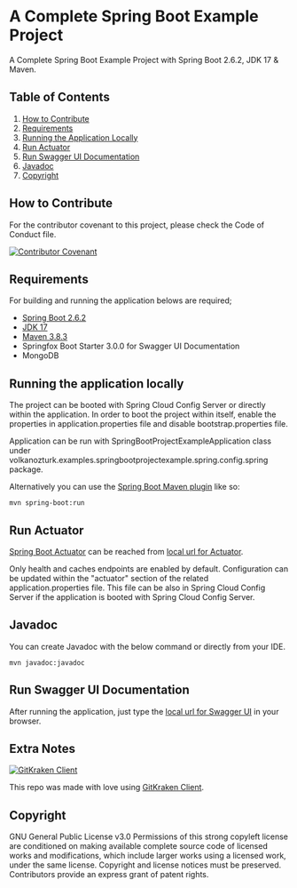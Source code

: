 # A Complete Spring Boot Example Project
A Complete Spring Boot Example Project with Spring Boot 2.6.2, JDK 17 & Maven.

## Table of Contents

1. [How to Contribute](#how-to-contribute)
2. [Requirements](#requirements)
3. [Running the Application Locally](#running-the-application-locally) 
4. [Run Actuator](#run-actuator)
5. [Run Swagger UI Documentation](#run-swagger-ui-documentation)
6. [Javadoc](#javadoc)
7. [Copyright](#copyright)

## How to Contribute

For the contributor covenant to this project, please check the Code of Conduct file.

[![Contributor Covenant](https://img.shields.io/badge/Contributor%20Covenant-2.1-4baaaa.svg)](CODE_OF_CONDUCT.md)

## Requirements

For building and running the application belows are required;

- [Spring Boot 2.6.2](https://spring.io/blog/2021/12/21/spring-boot-2-6-2-available-now)
- [JDK 17](https://www.oracle.com/java/technologies/javase/jdk17-archive-downloads.html)
- [Maven 3.8.3](https://maven.apache.org)
- Springfox Boot Starter 3.0.0 for Swagger UI Documentation
- MongoDB

## Running the application locally

The project can be booted with Spring Cloud Config Server or directly within the application. In order to boot the project within itself, enable the properties in application.properties file and disable bootstrap.properties file.

Application can be run with SpringBootProjectExampleApplication class under volkanozturk.examples.springbootprojectexample.spring.config.spring package.

Alternatively you can use the [Spring Boot Maven plugin](https://docs.spring.io/spring-boot/docs/current/reference/html/build-tool-plugins-maven-plugin.html) like so:

```shell
mvn spring-boot:run
```

## Run Actuator

[Spring Boot Actuator](https://spring.io/guides/gs/actuator-service/) can be reached from [local url for Actuator](http://localhost:8081/actuator).

Only health and caches endpoints are enabled by default. Configuration can be updated within the "actuator" section of the related application.properties file. This file can be also in Spring Cloud Config Server if the application is booted with Spring Cloud Config Server.

## Javadoc

You can create Javadoc with the below command or directly from your IDE.

```shell
mvn javadoc:javadoc
```

## Run Swagger UI Documentation

After running the application, just type the  [local url for Swagger UI](http://localhost:8080/swagger-ui/index.html) in your browser.

## Extra Notes

[![GitKraken Client](https://img.shields.io/badge/GitKraken-Legendary%20Git%20Tools-teal?style=plastic&logo=gitkraken)](https://www.gitkraken.com/invite/eNppBA83)

This repo was made with love using [GitKraken Client](https://www.gitkraken.com/invite/eNppBA83).

## Copyright

GNU General Public License v3.0
Permissions of this strong copyleft license are conditioned on making available complete source code of licensed works and modifications, which include larger works using a licensed work, under the same license. Copyright and license notices must be preserved. Contributors provide an express grant of patent rights.
